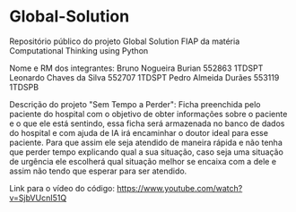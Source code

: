 # Global-Solution
Repositório público do projeto Global Solution FIAP da matéria Computational Thinking using Python

Nome e RM dos integrantes:
Bruno Nogueira Burian 552863 1TDSPT
Leonardo Chaves da Silva 552707 1TDSPT
Pedro Almeida Durães 553119 1TDSPB

Descrição do projeto "Sem Tempo a Perder":
Ficha preenchida pelo paciente do hospital com o objetivo de obter informações sobre o paciente e o que ele está sentindo,
essa ficha será armazenada no banco de dados do hospital e com ajuda de IA irá encaminhar o doutor ideal para esse paciente.
Para que assim ele seja atendido de maneira rápida e não tenha que perder tempo explicando qual a sua situação, caso seja uma situação de
urgência ele escolherá qual situação melhor se encaixa com a dele e assim não tendo que esperar para ser atendido.

Link para o vídeo do código:
https://www.youtube.com/watch?v=SjbVUcnI51Q
